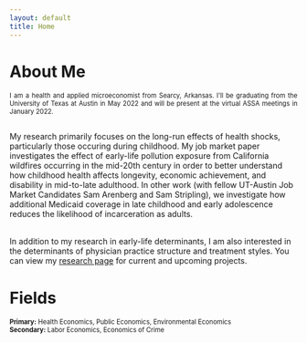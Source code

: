 ```yaml
---
layout: default
title: Home
---
```


# About Me
<p align="justify" style="font-size:80%;"> I am a health and applied microeconomist from Searcy, Arkansas. I'll be graduating from the University of Texas at Austin in May 2022 and will be present at the virtual ASSA meetings in January 2022. <br/>
<br/>  
  
My research primarily focuses on the long-run effects of health shocks, particularly those occuring during childhood. My job market paper investigates the effect of early-life pollution exposure from California wildfires occurring in the mid-20th century in order to better understand how childhood health affects longevity, economic achievement, and disability in mid-to-late adulthood. In other work (with fellow UT-Austin Job Market Candidates Sam Arenberg and Sam Stripling), we investigate how additional Medicaid coverage in late childhood and early adolescence reduces the likelihood of incarceration as adults. <br/>
<br/>
  
In addition to my research in early-life determinants, I am also interested in the determinants of physician practice structure and treatment styles. You can view my <a href="https://sethneller.github.io/research.html">research page</a> for current and upcoming projects. </p>

# Fields
<p style="font-size:80%;">
  <b>Primary:</b> Health Economics, Public Economics, Environmental Economics <br/>
<b>Secondary:</b> Labor Economics, Economics of Crime
</p>

